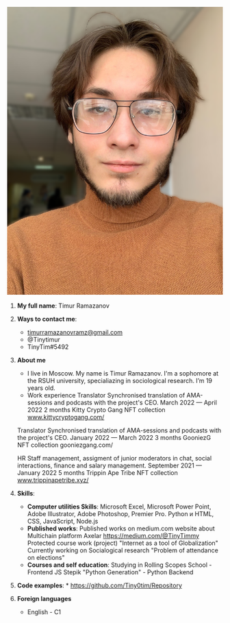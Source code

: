 ![](/bezimeni.png)
1. **My full name**: Timur Ramazanov
2. **Ways to contact me**:
    * timurramazanovramz@gmail.com
    * @Tinytimur
    * TinyTim#5492
3. **About me**
    * I live in Moscow. My name is Timur Ramazanov. I'm a sophomore at the RSUH university, specialiazing in sociological research. I’m 19 years old.
    * Work experience
    Translator
    Synchronised translation of AMA-sessions and podcasts with the project's CEO.
    March 2022 — April 2022
    2 months
    Kitty Crypto Gang NFT collection
    www.kittycryptogang.com/

    Translator
    Synchronised translation of AMA-sessions and podcasts with the project's CEO.
    January 2022 — March 2022
    3 months
    GooniezG NFT collection
    gooniezgang.com/

    HR
    Staff management, assigment of junior moderators in chat, social interactions, finance and salary management.
    September 2021 — January 2022
    5 months
    Trippin Ape Tribe NFT collection
    www.trippinapetribe.xyz/
4.  **Skills**:
    * **Computer utilities Skills**:
    Microsoft Excel, Microsoft Power Point, Adobe Illustrator, Adobe Photoshop, Premier Pro.
    Python и HTML, CSS, JavaScript, Node.js
    * **Published works**:
    Published works on medium.com website about Multichain platform Axelar https://medium.com/@TinyTimmy
    Protected course work (project) "Internet as a tool of Globalization" 
    Currently working on Socialogical research "Problem of attendance on elections"
    * **Courses and self education**:
    Studying in Rolling Scopes School - Frontend JS
    Stepik "Python Generation" - Python Backend
5. **Code examples**:
    * 
    https://github.com/Tiny0tim/Repository
6. **Foreign languages**
    * English - C1




